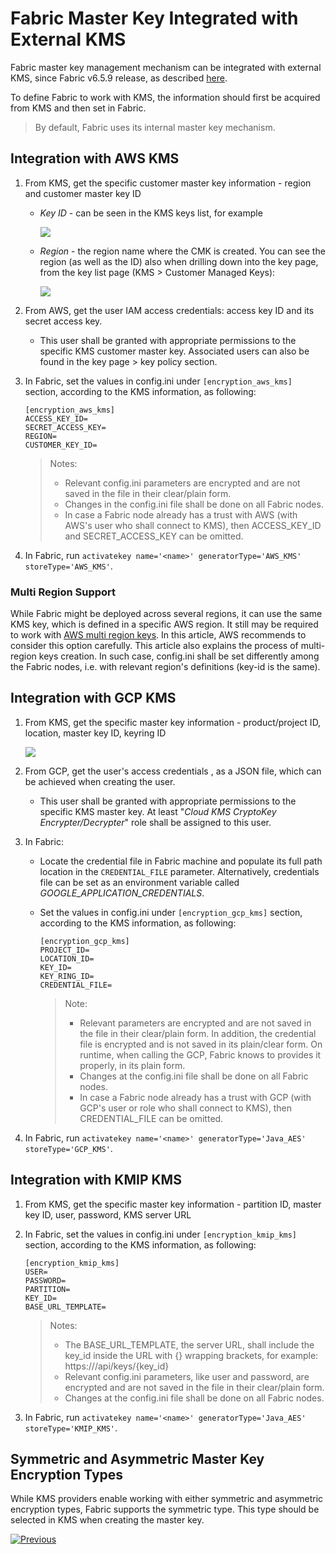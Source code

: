# Fabric Master Key Integrated with External KMS

Fabric master key management mechanism can be integrated with external KMS, since Fabric v6.5.9 release, as described [here](/articles/26_fabric_security/02_fabric_entities_design.md#kms).

To define Fabric to work with KMS, the information should first be acquired from KMS and then set in Fabric.
> By default, Fabric uses its internal master key mechanism. 



## Integration with AWS KMS

1. From KMS, get the specific customer master key information - region and customer master key ID

   - *Key ID* - can be seen in the KMS keys list, for example

     ![](images/10a_aws_KMS_key_list.jpg)

   - *Region* - the region name where the CMK is created. You can see the region (as well as the ID) also when drilling down into the key page, from the key list page (KMS > Customer Managed Keys):

     ![](images/10a_aws_KMS_CMK.jpg)

2. From AWS, get the user IAM access credentials: access key ID and its secret access key.

   - This user shall be granted with appropriate permissions to the specific KMS customer master key. Associated users can also be found in the key page > key policy section. 

3. In Fabric, set the values in config.ini under ``[encryption_aws_kms]`` section, according to the KMS information, as following: 

   ~~~
   [encryption_aws_kms]
   ACCESS_KEY_ID=
   SECRET_ACCESS_KEY=
   REGION=
   CUSTOMER_KEY_ID=
   ~~~
   >  Notes: 
   >
   >  * Relevant config.ini parameters are encrypted and are not saved in the file in their clear/plain form.
   >  * Changes in the config.ini file shall be done on all Fabric nodes.
   >  * In case a Fabric node already has a trust with AWS (with AWS's user who shall connect to KMS), then ACCESS_KEY_ID and SECRET_ACCESS_KEY can be omitted.

4. In Fabric, run ``activatekey name='<name>' generatorType='AWS_KMS' storeType='AWS_KMS'``.

### Multi Region Support

While Fabric might be deployed across several regions, it can use the same KMS key, which is defined in a specific AWS region. It still may be required to work with [AWS multi region keys](https://docs.aws.amazon.com/kms/latest/developerguide/multi-region-keys-overview.html). In this article, AWS recommends to consider this option carefully. This article also explains the process of multi-region keys creation. In such case, config.ini shall be set differently among the Fabric nodes, i.e. with relevant region's definitions (key-id is the same).



## Integration with GCP KMS

1. From KMS, get the specific master key information - product/project ID, location, master key ID, keyring ID

   ![](images/10a_gcp_KMS_MK.jpg)

2. From GCP, get the user's access credentials , as a JSON file, which can be achieved when creating the user. 

   - This user shall be granted with appropriate permissions to the specific KMS master key. At least "*Cloud KMS CryptoKey Encrypter/Decrypter*" role shall be assigned to this user.

3. In Fabric:

   - Locate the credential file in Fabric machine and populate its full path location in the ``CREDENTIAL_FILE`` parameter. Alternatively, credentials file can be set as an environment variable called *GOOGLE_APPLICATION_CREDENTIALS*.
   - Set the values in config.ini under ``[encryption_gcp_kms]`` section, according to the KMS information, as following:

      ~~~
      [encryption_gcp_kms]
      PROJECT_ID=
      LOCATION_ID=
      KEY_ID=
      KEY_RING_ID=
      CREDENTIAL_FILE=
      ~~~
      >  Note: 
      >
      >  * Relevant parameters are encrypted and are not saved in the file in their clear/plain form. In addition, the credential file is encrypted and is not saved in its plain/clear form. On runtime, when calling the GCP, Fabric knows to provides it properly, in its plain form. 
      >  * Changes at the config.ini file shall be done on all Fabric nodes.
      >  * In case a Fabric node already has a trust with GCP (with GCP's user or role who shall connect to KMS), then CREDENTIAL_FILE can be omitted.

4. In Fabric, run ``activatekey name='<name>' generatorType='Java_AES' storeType='GCP_KMS'``.



## Integration with KMIP KMS

1. From KMS, get the specific master key information - partition ID, master key ID, user, password, KMS server URL

2. In Fabric, set the values in config.ini under ``[encryption_kmip_kms]`` section, according to the KMS information, as following: 

   ~~~
   [encryption_kmip_kms] 
   USER=
   PASSWORD=
   PARTITION=
   KEY_ID=
   BASE_URL_TEMPLATE=
   ~~~

   >  Notes: 
   >
   >  * The BASE_URL_TEMPLATE, the server URL, shall include the key_id inside the URL with {} wrapping brackets, for example: https://<KMS-host>/api/keys/{key_id}
   >  * Relevant config.ini parameters, like user and password, are encrypted and are not saved in the file in their clear/plain form.
   >  * Changes at the config.ini file shall be done on all Fabric nodes.

3. In Fabric, run ``activatekey name='<name>' generatorType='Java_AES' storeType='KMIP_KMS'``.



## Symmetric and Asymmetric Master Key Encryption Types

While KMS providers enable working with either symmetric and asymmetric encryption types, Fabric supports the symmetric type. This type should be selected in KMS when creating the master key. 



[![Previous](/articles/images/Previous.png)](/articles/99_fabric_infras/devops/10_fabric_definde_master_key.md)

